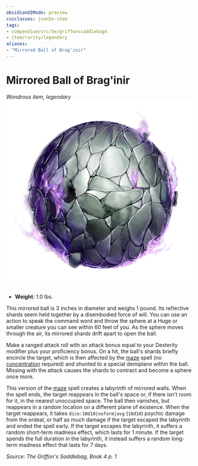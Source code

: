 ```yaml
---
obsidianUIMode: preview
cssclasses: json5e-item
tags:
- compendium/src/5e/griffonssaddlebag4
- item/rarity/legendary
aliases: 
- "Mirrored Ball of Brag'inir"
---
```

# Mirrored Ball of Brag'inir
*Wondrous item, legendary*  
![](https://raw.githubusercontent.com/TheGiddyLimit/homebrew-img/main/img/GriffonsSaddlebag4/Items/Mirrored-Ball-of-Braginir.webp#right)  

- **Weight**: 1.0 lbs.

This mirrored ball is 3 inches in diameter and weighs 1 pound. Its reflective shards seem held together by a disembodied force of will. You can use an action to speak the command word and throw the sphere at a Huge or smaller creature you can see within 60 feet of you. As the sphere moves through the air, its mirrored shards drift apart to open the ball.

Make a ranged attack roll with an attack bonus equal to your Dexterity modifier plus your proficiency bonus. On a hit, the ball's shards briefly encircle the target, which is then affected by the [maze](compendium/spells/maze.md) spell (no [concentration](/compendium/rules/conditions.md#Concentration) required) and shunted to a special demiplane within the ball. Missing with the attack causes the shards to contract and become a sphere once more.

This version of the [maze](compendium/spells/maze.md) spell creates a labyrinth of mirrored walls. When the spell ends, the target reappears in the ball's space or, if there isn't room for it, in the nearest unoccupied space. The ball then vanishes, but reappears in a random location on a different plane of existence. When the target reappears, it takes `dice:10d10|noform|avg` (`10d10`) psychic damage from the ordeal, or half as much damage if the target escaped the labyrinth and ended the spell early. If the target escapes the labyrinth, it suffers a random short-term madness effect, which lasts for 1 minute. If the target spends the full duration in the labyrinth, it instead suffers a random long-term madness effect that lasts for 7 days.

*Source: The Griffon's Saddlebag, Book 4 p. 1*